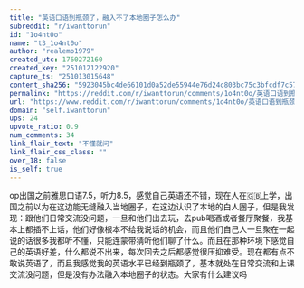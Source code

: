 ```yaml
---
title: "英语口语到瓶颈了，融入不了本地圈子怎么办"
subreddit: "r/iwanttorun"
id: "1o4nt0o"
name: "t3_1o4nt0o"
author: "realemo1979"
created_utc: 1760272160
created_key: "251012122920"
capture_ts: "251013015648"
content_sha256: "5923045bc4de66101d0a52de55944e76d24c803bc75c3bfcdf7c57722f8e4eed"
permalink: "https://reddit.com/r/iwanttorun/comments/1o4nt0o/英语口语到瓶颈了融入不了本地圈子怎么办/"
url: "https://www.reddit.com/r/iwanttorun/comments/1o4nt0o/英语口语到瓶颈了融入不了本地圈子怎么办/"
domain: "self.iwanttorun"
ups: 24
upvote_ratio: 0.9
num_comments: 34
link_flair_text: "不懂就问"
link_flair_css_class: ""
over_18: false
is_self: true
---
```


op出国之前雅思口语7.5，听力8.5，感觉自己英语还不错，现在人在🇬🇧上学，出国之前以为在这边能无缝融入当地圈子，在这边认识了本地的白人圈子，但是我发现：跟他们日常交流没问题，一旦和他们出去玩，去pub喝酒或者餐厅聚餐，我基本上都插不上话，他们好像根本不给我说话的机会，而且他们自己人一旦聚在一起说的话很多我都听不懂，只能连蒙带猜听他们聊了什么。而且在那种环境下感觉自己的英语好差，什么都说不出来，每次回去之后都感觉很压抑难受。现在都有点不敢说英语了，而且我感觉我的英语水平已经到瓶颈了，基本就处在日常交流和上课交流没问题，但是没有办法融入本地圈子的状态。大家有什么建议吗
